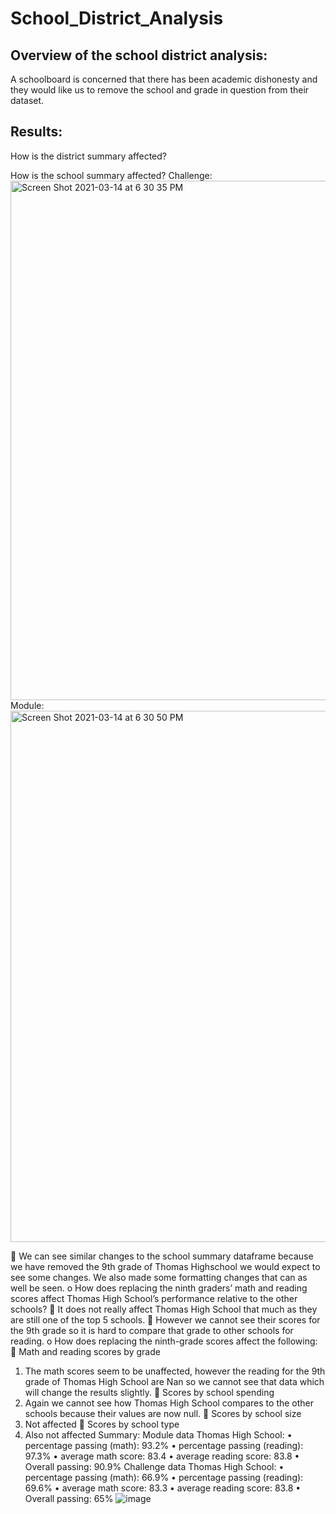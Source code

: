 # School_District_Analysis
## Overview of the school district analysis: 
  A schoolboard is concerned that there has been academic dishonesty and they would like us to remove the school and grade in question from their dataset.
## Results: 
How is the district summary affected?



How is the school summary affected?
Challenge:
 <img width="831" alt="Screen Shot 2021-03-14 at 6 30 35 PM" src="https://user-images.githubusercontent.com/75695931/111086682-e7742500-84f3-11eb-9cfa-d93eb2c2ac98.png">
Module:
<img width="850" alt="Screen Shot 2021-03-14 at 6 30 50 PM" src="https://user-images.githubusercontent.com/75695931/111086683-e80cbb80-84f3-11eb-84e5-12db402d5b3e.png">



	We can see similar changes to the school summary dataframe because we have removed the 9th grade of Thomas Highschool we would expect to see some changes. We also made some formatting changes that can as well be seen.
o	How does replacing the ninth graders’ math and reading scores affect Thomas High School’s performance relative to the other schools?
	It does not really affect Thomas High School that much as they are still one of the top 5 schools. 
	However we cannot see their scores for the 9th grade so it is hard to compare that grade to other schools for reading. 
o	How does replacing the ninth-grade scores affect the following:
	Math and reading scores by grade
1.	The math scores seem to be unaffected, however the reading for the 9th grade of Thomas High School are Nan so we cannot see that data which will change the results slightly. 
	Scores by school spending
1.	Again we cannot see how Thomas High School compares to the other schools because their values are now null.
	Scores by school size
1.	Not affected
	Scores by school type
1.	Also not affected
Summary: 
Module data Thomas High School:
•	percentage passing (math): 93.2%
•	percentage passing (reading): 97.3%
•	average math score: 83.4
•	average reading score: 83.8
•	Overall passing: 90.9%
Challenge data Thomas High School:
•	percentage passing (math): 66.9%
•	percentage passing (reading): 69.6%
•	average math score: 83.3
•	average reading score: 83.8
•	Overall passing: 65%
![image](https://user-images.githubusercontent.com/75695931/111086617-82b8ca80-84f3-11eb-9291-14085b3f1135.png)
